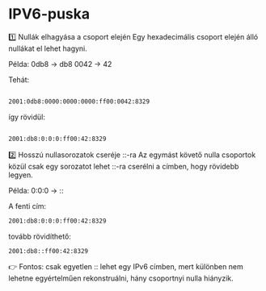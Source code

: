 # IPV6-puska

1️⃣ Nullák elhagyása a csoport elején
Egy hexadecimális csoport elején álló nullákat el lehet hagyni.

Példa:
0db8 → db8
0042 → 42

Tehát:

```bash

2001:0db8:0000:0000:0000:ff00:0042:8329

```
így rövidül:

```bash

2001:db8:0:0:0:ff00:42:8329

```

2️⃣ Hosszú nullasorozatok cseréje ::-ra
Az egymást követő nulla csoportok közül csak egy sorozatot lehet ::-ra cserélni a címben, hogy rövidebb legyen.

Példa:
0:0:0 → ::

A fenti cím:

```bash
2001:db8:0:0:0:ff00:42:8329
```
tovább rövidíthető:

```bash
2001:db8::ff00:42:8329
```

👉 Fontos: csak egyetlen :: lehet egy IPv6 címben, mert különben nem lehetne egyértelműen rekonstruálni, hány csoportnyi nulla hiányzik.

